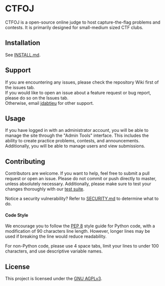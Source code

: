 # CTFOJ

CTFOJ is a open-source online judge to host capture-the-flag problems and contests. It is primarily designed for small-medium sized CTF clubs.

## Installation
See [INSTALL.md](INSTALL.md).

## Support
If you are encountering any issues, please check the repository Wiki first of the issues tab.<br>
If you would like to open an issue about a feature request or bug report, please do so on the Issues tab.<br>
Otherwise, email [jdabtieu](mailto:jonathan.wu3@outlook.com) for other support.

## Usage
If you have logged in with an administrator account, you will be able to manage the site through
the "Admin Tools" interface. This includes the ability to create practice problems, contests, and announcements.
Additionally, you will be able to manage users and view submissions.

## Contributing
Contributors are welcome. If you want to help, feel free to submit a pull request or open an issue. Please do not
commit or push directly to master, unless absolutely necessary. Additionally,
please make sure to test your changes thoroughly with our [test suite](https://github.com/jdabtieu/CTFOJ/tests).

Notice a security vulnerability? Refer to [SECURITY.md](SECURITY.md) to determine what to do.

#### Code Style
We encourage you to follow the [PEP 8](https://www.python.org/dev/peps/pep-0008/) style guide for
Python code, with a modification of 90 characters line length. However, longer lines may be used if
breaking the line would reduce readability.

For non-Python code, please use 4 space tabs, limit your lines to under 100 characters, and use
descriptive variable names.

## License
This project is licensed under the [GNU AGPLv3](LICENSE).
